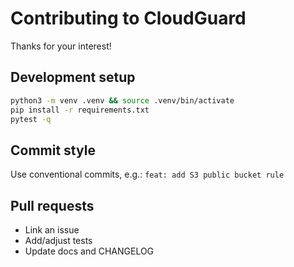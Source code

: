 # Contributing to CloudGuard

Thanks for your interest!

## Development setup
```bash
python3 -m venv .venv && source .venv/bin/activate
pip install -r requirements.txt
pytest -q
```

## Commit style
Use conventional commits, e.g.:
`feat: add S3 public bucket rule`

## Pull requests
- Link an issue
- Add/adjust tests
- Update docs and CHANGELOG
